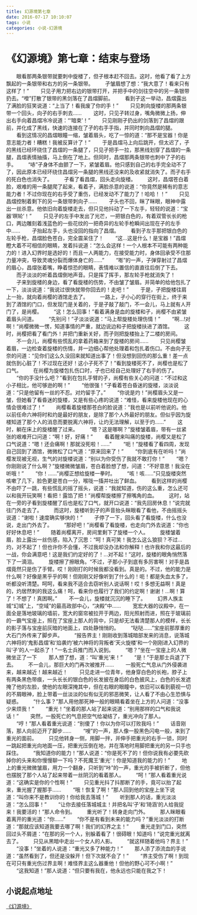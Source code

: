 ```yaml
---
title: 幻源境第七章
date: 2016-07-17 10:10:07
tags: 小说
categories: 小说-幻源境
---
```

《幻源境》第七章：结束与登场
===
<!-- more -->
　　眼看那两条银带就要刺中旋楼了，但孑根本赶不回去。这时，他看了看了上方飘起的一条银带和右方的另一条银带。
　　孑皱眉想了想：“我大意了！看来只有这样了！”
　　只见孑用力把右边的银带打开，并把手中的剑往空中的另一条银带扔去。“噔”打散了银带的黑剑落在了昌熠脚前。
　　看到孑这一举动，昌熠露出了满脸的狂笑说道：“上当了！看我废了你的手！”
　　只见刺向旋楼的那两条银带一个回头，向孑的右手刺去……
　　这时，只见孑转过身，嘴角微微上扬，伸出右手向着昌熠冷冷说道：“‘暗束’！”
　　只见刚刚孑扔出的剑落到了昌熠的跟前，并化成了黑线，快速的连接在了孑的右手手指，并同时刺向昌熠的腿。
　　看到这情况的昌熠眼瞳一缩，皱着眉头，吃了一惊的道：“那不是宝器！你是意志能力者！糟糕！我被反算计了！”
　　于是昌熠马上向后跳开，但太迟了，孑的黑线已经环绕住了昌熠的一条腿了，只见孑把手一拉，那黑线划穿了昌熠的一条腿，昌熠表情抽搐，马上倒在了地上。但同时，昌熠那两条银带也刺中了孑的右手。
　　“哧”孑身体不由颤了一下，紧皱着眉。他只感到自己的右手完全动不了了，因此原本已经环绕住昌熠另一条腿的黑线还没来的及收紧就消失了。而孑右手的死白色也消失了。
　　孑看了看昌熠，回头走向旋楼。
　　这时，昌熠苍白着脸，艰难的用一条腿爬了起来，看着孑，满脸杀意的说道：“你竟然是稀有的意志能力者！不过你现在的右手受了重伤，已经发动不了能力了！哈哈！！”
　　只见昌熠控制着剩下的另一条银带刺向孑……
　　孑头也不回，眯了眯眼，眼神中露出一丝杀意。他依旧向着旋楼走去，但只见他抖动了一下左手，轻轻的说道：“宝器‘暝轮’！”
　　只见孑的左手中发出了光芒，一把银白色的，有着双管长长的枪口，两边雕刻着浅蓝色的一些花纹的一把奇异的左轮手枪瞬间出现在孑的左手中……
　　孑抬起左手，头也没回的指向了昌熠。
　　看到孑左手那把银白色的左轮手枪，昌熠脸色苍白，完全震呆住了！
　　“这…这是什么！是宝器！”昌熠瞪大着不可相信的眼睛，发着抖说道：“怎么会这样！一个人根本不可能有两种能力的！进入幻界时是选好的！而且一人两能力，在接受能力时，身体回承受不住那力量冲突，导致灵魂分裂而爆体身亡的……”
　　“嘭”的一声，子弹穿射过了昌熠的眉心，昌熠张着嘴，睁着惊恐的眼睛，表情难以置信的直直往后倒了下去。
　　而孑淡淡的听着昌熠倒地声音。只是挥了挥手，那左轮手枪就消失了！
　　孑来到旋楼的身边，看了看旋楼的伤势，不由皱了皱眉。并简单的给他包扎了一下，淡淡说道：“我说过很快就带你回去的！走吧！”
　　于是，孑把旋楼往肩上一抬，就向着尚樱的酒馆走去了。
　　一路上，孑小心的穿行在街上，终于来到了酒馆的门口，但发现门是关着的，于是孑敲了敲门，不一会儿，马上就有人开门了，是尚樱。
　　“这！怎么回事！”看着满身是血的旋楼和孑，尚樱不由紧皱着眉头问道。
　　“先别问！”孑淡淡说道：“马上帮旋楼处理伤情！”
　　“啊...!对啊！“尚樱微微一愣，知道事情的严重，就边说边和孑把旋楼扶进了酒馆。
　　这时，尚樱把看了看门外！并把门重新关好，而孑则把旋楼抬上了二楼的房间。
　　不一会儿，尚樱有些慌乱的拿着药箱来到了旋楼的房间......
　　只见尚樱皱着眉，一边检查着旋楼的伤情，并一边细心帮他处理着和包扎着伤口。不由向孑无奈的问道：“见你们这么久没回来就知道出事了！但没想到回伤的那么重！差一点就伤到心脏了！不过现在还好！这小子死不了！”看到旋楼死不了，尚樱也是松了口气。
　　在尚樱为旋楼包扎伤口时，孑也已经自己处理好了右手的伤了。
　　“你的手没什么吧？”看到在包扎手臂的孑，尚樱有些关心的问道：“不过和这小子相比，他可够逊的啊！”
　　“他很强！”孑看着苍白昏迷的旋楼，淡淡说道：“只是他留有一丝的不忍。对灼留手了。”
　　“你说是灼！”尚樱眉头又是一皱，但她看了看昏迷的旋楼，又是有些心疼的说道：“难怪，看来旋楼他现在的心情会很难过了！”
　　尚樱看着旋楼那苍白的脸说道：“我也是以前听他说的。他以前任命六神将时和灼是最好的朋友，是除了那个人外最好的朋友。但似乎因为旋楼知道了那个人的消息而要脱离六神将，让灼无法理解，以至于灼......”
　　这时，躺在床上的旋楼醒了过来。
　　“嗯？这是哪啊？”旋楼皱着眉，带有一丝紧张的艰难开口问道：“啊！好，好痛！”
　　看着醒来叫痛的旋楼，尚樱又是松了口气说道：“嗯！还会痛啊！那就没死啦！……”
　　“呃！”旋楼看了看四周，发现自己回到了酒馆，微微松了口气道：“原来回来了！”
　　“你到底有在听吗！”尚樱发现被无视，生气的对旋楼说道：“别以为你受伤了我就不敢打你！”
　　“嗯？你刚刚说了什么啊？”旋楼微微皱眉，苍白着脸想了想，问道：“不好意思！我没在听哦！”
　　“你！……”尚樱正想给旋楼一拳时。
　　“咳！咳……”只见旋楼突然咳嗽了几下，脸色更是苍白一分，喉咙一搐并吐出了鲜血。
　　看到这样的尚樱不由吓了一跳，有些慌乱的摇了摇头，说道：“我就知道，伤的这么重，怎么还可以和我开玩笑啊！看把！露馅了把！”尚樱帮旋楼擦了擦嘴角的血。
　　这时，站在一旁的孑看到旋楼醒了后也是松了口气，就开口说道：“我先回房休息！”说完就往门外走去了。
　　而这时，旋楼听到孑的声音抬头眯眼看了看他，不由摇摇头说道：“谢啦！速度确实够快的！”
　　孑停了一下，回头看了看旋楼，什么也没说，走出门外去了。
　　“那好吧！”尚樱看了看旋楼，也走向门外去说道：“你也好好休息吧！”
　　随着尚樱离开，房间里剩下了旋楼一个人。
　　旋楼皱着眉，脸上露出一丝伤感，陷入了沉思：“呵！真可笑！我怎么这么狼狈？不过…灼，对不起了！但也许你不会懂，不过我却没办法和你解释！也许我和你这最后的一战，你会满意吧！这是我们约定好的了！…对不起！”这时，旋楼的眼角悄然落下了一滴泪。
　　旋楼擦了擦眼角。“不过，孑那小子到底有多厉害啊！对手是昌熠竟然只是伤了手臂。哎！刚刚打的时候我都没看到。真是的。不过，他的能力是什么啊？好像是黑乎乎的啊！但刚刚又好像听到了什么的！呃！都是失血太多了，听都没听清楚。呵呵，看来我不适合去窃听别人说话啊！哎！多想无益啊！真是的，灼居然刺的我这么痛！呵，看来你也履行了我们的约定啊！谢谢！…啊！算了！不想了！真困啊。”
　　不一会儿，旋楼就沉沉的睡下了。
　　幻界人族主城“幻城”上，“空域”的最高政部中心，“决殿”中……
　　宽宏大器的议殿中，在一面全是落地玻璃的墙前，宽大的窗帘被拉开于两边，阳光照射而进，照在于玻璃前的一霸气宝座上，照在了宝座上那人的背中，只是却无法看清楚那人的模样，长长的影子落与宝座前灰暗的地面上，四处静悄悄的。
　　“哒哒……”宝座前那厚重的大石门外传来了脚步声。
　　“报告界主！刚刚收到落城暗部发来的消息，说落城六神将的‘鬼影昌熠’和‘焰袭灼’被六神将的背叛者‘天火旋楼’和一个刚刚进入幻界的叫‘孑’的人一起杀了！”一名士兵推门而入说到。
　　“嗯？”坐在一宝座上的人微微坐正了一下
　　那人想了想，道：“叫‘重光’来！”
　　“是！”于是那士兵退了下去。
　　不一会儿，那巨大的门再次被推开……
　　一股死亡气息从门外侵袭进来，越来越近！越来越近！
　　只见走进一位青年，他身穿白色的长袍，脖子上有两条黑色带痕，一头长长的银白色的长发披在身后的白色披风上，白色的长发遮掩了他的左脸，使他的左眼深掩其中，但在右眼的眼瞳中，依旧可以看到藐视一切的不屑眼神，脸上带着一丝淡淡的似有似无的邪恶微笑，让人看了不由心生恐惧与疑惑。
　　“什么事？”那人用他那死神一般的眼睛看着坐在上方的人问道：“没事少来烦我！”
　　“重光！”坐着的那人站了起来说道：“别用那样的口气和我说话！”
　　突然，一股死亡的气息把空气给凝结了，重光冲向了那人。
　　“哼！”那人看着重光说道：“别傻了！你以为你可以打败我吗！”
　　话音刚落，那人向前迈开了脚步……
　　“嗖”的一声，那人像一股黑色闪电一般，来到了重光的面前。
　　只见他转身一侧，用脚一拌，并伸手把重光的右手一锁，同时一跳起把重光向地面一压，把重光压倒在地，并在落地时用脚把重光的另一只手也踩住。
　　“我知道你的能力！”那人说道：“你是死不了的！但你说我有必要先砍掉你的头来和你慢慢聊一下吗？不死魔王‘重光’！你是知道我的能力的！”
　　地上的重光微微皱眉，用力一个翻身，只听到“咔”的一声，重光的手被折断了，但他也摆脱了那个人站了起来带着一丝阴沉的看着那人。
　　“呵！”那人看着重光说道：“这确实是你的个性啊！”
　　只见重光抖了抖那断了的手，竟可以抬了起来，重光握了握那手……
　　“哦！恢复了啊！”那人回到他的宝座上坐下说道：“叫你来不是教训你的！你给我去落城！”
　　听到那人的话，重光淡淡道：“怎么回事！”
　　“让你去接任落城城主！并把名叫‘孑’和‘琦涵’的人给我捉来！我要活的！”那人命令到。
　　重光听了！转身走向门外。
　　那人眯眼看着离开的重光道：“你……”
　　“你不是有看到未来的能力吗？”重光淡淡的打断道：“那就应该知道我要去哪了啊！我们的幻界之主！”
　　重光走到门口，突然回过头不屑道：“在那的另一个人，别躲着看了！很碍眼！知道吗！”说完重光就离去了。
　　只见从黑暗中走出一个女人的人影。
　　“就这样随着他吗？界主！”
　　“没事！”坐着的人说道：“重光又多了种能力！”
　　那人添了添流血的手说道：“虽然看到了，但还是没躲开！但下次就不会了！”
　　“界主受伤了啊！到现在可只有重光伤过界主啊！难怪界主这么器重他！但他的野心可不小啊！”
　　“这我知道！”那人说道：“但只要有我在，他永远也只能在我之下！

小说起点地址
---
[《幻源境》](http://www.qidian.com/Book/3538055.aspx)